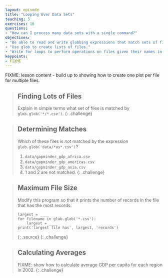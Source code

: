 ```yaml
---
layout: episode
title: "Looping Over Data Sets"
teaching: 5
exercises: 10
questions:
- "How can I process many data sets with a single command?"
objectives:
- "Be able to read and write globbing expressions that match sets of files."
- "Use glob to create lists of files."
- "Write for loops to perform operations on files given their names in a list."
keypoints:
- FIXME
---
```

FIXME: lesson content - build up to showing how to create one plot per file for multiple files.

> ## Finding Lots of Files
>
> Explain in simple terms what set of files is matched by `glob.glob('*/*.csv')`.
{: .challenge}

> ## Determining Matches
>
> Which of these files is *not* matched by the expression `glob.glob('data/*as*.csv')`?
>
> 1. `data/gapminder_gdp_africa.csv`
> 2. `data/gapminder_gdp_americas.csv`
> 3. `data/gapminder_gdp_asia.csv`
> 4. 1 and 2 are not matched.
{: .challenge}

> ## Maximum File Size
>
> Modify this program so that it prints the number of records in
> the file that has the most records.
>
> ~~~
> largest = ____
> for filename in glob.glob('*.csv'):
>     largest = ____
> print('largest file has', largest, 'records')
> ~~~
> {: .source}
{: .challenge}

> ## Calculating Averages
>
> FIXME: show how to calculate average GDP per capita for each region in 2002.
{: .challenge}

